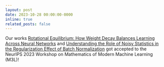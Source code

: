 ```yaml
---
layout: post
date: 2023-10-28 00:00:00-0000
inline: true
related_posts: false
---
```


Our works [Rotational Equilibrium: How Weight Decay Balances Learning Across Neural Networks](https://openreview.net/forum?id=FyCkPgTlXO) and [Understanding the Role of Noisy Statistics in the Regularization Effect of Batch Normalization](https://openreview.net/forum?id=kuAQRCHQNX) got accepted to the NeurIPS 2023 Workshop on Mathematics of Modern Machine Learning (M3L)!